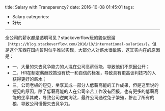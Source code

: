 title: Salary with Transparency?
date: 2016-10-08 01:45:01
tags:
- Salary
categories:
- 好玩
---

全公司的薪水都是透明可见？stackoverflow玩的貌似很溜（`https://blog.stackoverflow.com/2016/10/international-salaries/`）。但是这个东西在国内暂时似乎难以实现，大部分人对薪水很敏感，这其实内在的原因是：

- 一，大量的失去竞争能力的人混在公司高薪低能，导致他们不原因公开；
- 二，HR在制定薪酬政策没有统一和自信的标准，导致具有更高谈判技巧的人获得更好的薪水；
- 三，公司老板的短见，坐享其成一部分人低薪高能的工作成果，但是这里说的短见的原因，除了低薪高能的人在公司辛苦工作没有回报，也有更多的低薪高能的坐享其成，导致公司逆向淘汰，最终公司通过兔子繁殖，挤走了所有的狼，导致公司慢慢失去竞争力。
